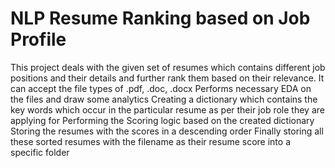 # NLP Resume Ranking based on Job Profile # 

This project deals with the given set of resumes which contains different job positions and their details and further rank them based on their relevance.
It can accept the file types of .pdf, .doc, .docx
Performs necessary EDA on the files and draw some analytics
Creating a dictionary which contains the key words which occur in the particular resume as per their job role they are applying for
Performing the Scoring logic based on the created dictionary
Storing the resumes with the scores in a descending order
Finally storing all these sorted resumes with the filename as their resume score into a specific folder